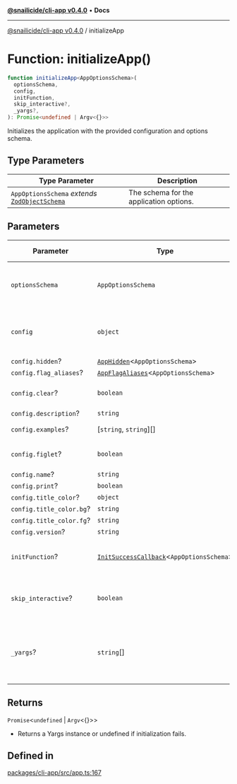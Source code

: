 [**@snailicide/cli-app v0.4.0**](../README.md) • **Docs**

---

[@snailicide/cli-app v0.4.0](../README.md) / initializeApp

# Function: initializeApp()

```ts
function initializeApp<AppOptionsSchema>(
  optionsSchema,
  config,
  initFunction,
  skip_interactive?,
  _yargs?,
): Promise<undefined | Argv<{}>>
```

Initializes the application with the provided configuration and options schema.

## Type Parameters

| Type Parameter                                                                       | Description                             |
| ------------------------------------------------------------------------------------ | --------------------------------------- |
| `AppOptionsSchema` _extends_ [`ZodObjectSchema`](../type-aliases/ZodObjectSchema.md) | The schema for the application options. |

## Parameters

| Parameter                | Type                                                                                 | Default value  | Description                                                        |
| ------------------------ | ------------------------------------------------------------------------------------ | -------------- | ------------------------------------------------------------------ |
| `optionsSchema`          | `AppOptionsSchema`                                                                   | `undefined`    | The schema for validating the application options.                 |
| `config`                 | `object`                                                                             | `undefined`    | The configuration object for the application.                      |
| `config.hidden`?         | [`AppHidden`](../type-aliases/AppHidden.md)\<`AppOptionsSchema`>                     | `undefined`    | -                                                                  |
| `config.flag_aliases`?   | [`AppFlagAliases`](../type-aliases/AppFlagAliases.md)\<`AppOptionsSchema`>           | `undefined`    | -                                                                  |
| `config.clear`?          | `boolean`                                                                            | `...`          | Clears the terminal window                                         |
| `config.description`?    | `string`                                                                             | `...`          | -                                                                  |
| `config.examples`?       | \[`string`, `string`]\[]                                                             | `...`          | Examples of usage                                                  |
| `config.figlet`?         | `boolean`                                                                            | `...`          | Use figlet to make large ascii title                               |
| `config.name`?           | `string`                                                                             | `...`          | -                                                                  |
| `config.print`?          | `boolean`                                                                            | `...`          | -                                                                  |
| `config.title_color`?    | `object`                                                                             | `...`          | -                                                                  |
| `config.title_color.bg`? | `string`                                                                             | `...`          | -                                                                  |
| `config.title_color.fg`? | `string`                                                                             | `...`          | -                                                                  |
| `config.version`?        | `string`                                                                             | `...`          | -                                                                  |
| `initFunction`?          | [`InitSuccessCallback`](../type-aliases/InitSuccessCallback.md)\<`AppOptionsSchema`> | `undefined`    | The callback func ccalled successful init                          |
| `skip_interactive`?      | `boolean`                                                                            | `false`        | Flag to skip interactive prompts. Default is `false`               |
| `_yargs`?                | `string`\[]                                                                          | `process.argv` | The command-line arguments to be parsed. Default is `process.argv` |

## Returns

`Promise`\<`undefined` | `Argv`\<\{}>>

- Returns a Yargs instance or undefined if initialization fails.

## Defined in

[packages/cli-app/src/app.ts:167](https://github.com/gbtunney/snailicide-monorepo/blob/master/packages/cli-app/src/app.ts#L167)
